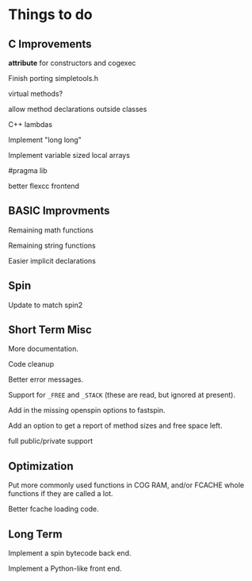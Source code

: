 Things to do
============

C Improvements
--------------
__attribute__ for constructors and cogexec

Finish porting simpletools.h

virtual methods?

allow method declarations outside classes

C++ lambdas

Implement "long long"

Implement variable sized local arrays

#pragma lib

better flexcc frontend


BASIC Improvments
-----------------
Remaining math functions

Remaining string functions

Easier implicit declarations

Spin
----
Update to match spin2

Short Term Misc
---------------
More documentation.

Code cleanup

Better error messages.

Support for `_FREE` and `_STACK` (these are read, but ignored at present).

Add in the missing openspin options to fastspin.

Add an option to get a report of method sizes and free space left.

full public/private support

Optimization
------------

Put more commonly used functions in COG RAM, and/or FCACHE whole functions
if they are called a lot.

Better fcache loading code.


Long Term
---------

Implement a spin bytecode back end.

Implement a Python-like front end.
